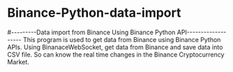 # Binance-Python-data-import

#---------Data import from Binance Using Binance Python API-------------------
This program is used to get data from Binance using Binance Python APIs.
 Using BinanaceWebSocket, get data from Binance and save data into CSV file.
 So can know the real time changes in the Binance Cryptocurrency Market.
